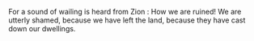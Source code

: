For a sound of wailing is heard from Zion : How we are ruined! We are utterly shamed, because we have left the land, because they have cast down our dwellings.
